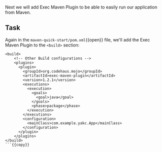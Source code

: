Next we will add Exec Maven Plugin to be able to easily run our application from Maven.

## Task
Again in the `maven-quick-start/pom.xml`{{open}} file, we'll add the Exec Maven Plugin to the
`<build>` section:
```
<build>
    <!-- Other Build configurations -->
    <plugins>
      <plugin>
        <groupId>org.codehaus.mojo</groupId>
        <artifactId>exec-maven-plugin</artifactId>
        <version>1.2.1</version>
        <executions>
          <execution>
            <goals>
              <goal>java</goal>
            </goals>
            <phase>package</phase>
          </execution>
        </executions>
        <configuration>
          <mainClass>com.example.yakc.App</mainClass>
        </configuration>
      </plugin>
    </plugins>
</build>
```{{copy}}